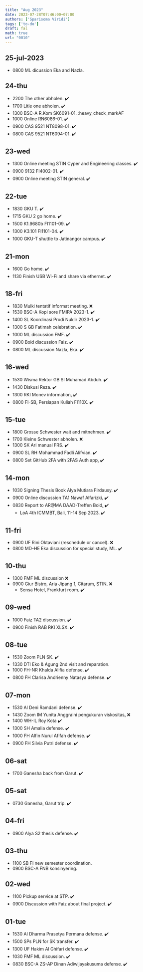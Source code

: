 ```yaml
---
title: "Aug 2023"
date: 2023-07-28T07:46:00+07:00
authors: ['Sparisoma Viridi']
tags: ['to-do']
draft: fal
math: true
url: "0010"
---
```



## 25-jul-2023
+ 0800 ML dicussion Eka and Nazla.


## 24-thu
+ 2200 The other abholen. :heavy_check_mark:
+ 1700 Litle one abholen. :heavy_check_mark:
+ 1300 BSC-A R.Kom SK6091-01. :heavy_check_markAF
+ 1000 Online RN6086-01. :heavy_check_mark:
+ 0900 CAS 9521 NT8098-01. :heavy_check_mark:
+ 0800 CAS 9521 NT6094-01. :heavy_check_mark:


## 23-wed
+ 1300 Online meeting STIN Cyper and Engineering classes. :heavy_check_mark:
+ 0900 9132 FI4002-01. :heavy_check_mark:
+ 0900 Online meeting STIN general. :heavy_check_mark:

## 22-tue
+ 1830 GKU T. :heavy_check_mark:
+ 1715 GKU 2 go home. :heavy_check_mark:
+ 1500 K1.9680b FI1101-09. :heavy_check_mark:
+ 1300 K3.101 FI1101-04. :heavy_check_mark:
+ 1000 GKU-T shuttle to Jatinangor campus. :heavy_check_mark:

## 21-mon
+ 1600 Go home. :heavy_check_mark:
+ 1130 Finish USB Wi-Fi and share via ethernet. :heavy_check_mark:


## 18-fri
+ 1830 Mulki tentatif informat meeting. :x:
+ 1530 BSC-A Kopi sore FMIPA 2023-1. :heavy_check_mark:
+ 1400 SL Koordinasi Prodi Nuklir 2023-1. :heavy_check_mark:
+ 1300 S GB Fatimah celebration. :heavy_check_mark:
+ 1000 ML discussion FMF. :heavy_check_mark:
+ 0900 Boid discussion Faiz. :heavy_check_mark:
+ 0800 ML discussion Nazla, Eka. :heavy_check_mark:


## 16-wed
+ 1530 Wisma Rektor GB SI Muhamad Abduh. :heavy_check_mark:
+ 1430 Diskusi Reza. :heavy_check_mark:
+ 1300 RKI Monev information[.](https://its.id/SosialisasiSIMRKI) :heavy_check_mark:
+ 0800 FI-SB, Persiapan Kuliah FI110X. :heavy_check_mark:


## 15-tue
+ 1800 Grosse Schwester wait and mitnehmen. :heavy_check_mark:
+ 1700 Kleine Schwester abholen. :x:
+ 1300 SK Ari manual FRS. :heavy_check_mark:
+ 0900 SL RH Mohammad Fadli Alifvian. :heavy_check_mark:
+ 0800 Set GitHub 2FA with 2FAS Auth app[.](https://play.google.com/store/apps/details?id=com.twofasapp&pli=1) :heavy_check_mark:


## 14-mon
+ 1030 Signing Thesis Book Alya Mutiara Firdausy. :heavy_check_mark:
+ 0900 Online discussion TA1 Nawaf Alfarizki[.](https://meet.google.com/dzf-fqws-frd) :heavy_check_mark:
+ 0830 Report to AR@MA DAAD-Treffen Boid[.](https://osf.io/z3qtd/) :heavy_check_mark:
  + LoA 4th ICMMBT, Bali, 11-14 Sep 2023. :heavy_check_mark:


## 11-fri
+ 0900 UF Rini Oktaviani (reschedule or cancel). :x:
+ 0800 MD-HE Eka discussion for special study, ML. :heavy_check_mark:


## 10-thu
+ 1300 FMF ML discussion :x:
+ 0900 Giur Bistro, Aria Jipang 1, Citarum, STIN[.](https://goo.gl/maps/9FzSD9vTxm2xAdpr8) :x:
  + Sensa Hotel, Frankfurt room[.](https://goo.gl/maps/MtJChvd5yvYLtjWZ8)  :heavy_check_mark:


## 09-wed
+ 1000 Faiz TA2 discussion. :heavy_check_mark:
+ 0900 Finish RAB RKI XLSX. :heavy_check_mark:


## 08-tue
+ 1530 Zoom PLN SK. :heavy_check_mark:
+ 1330 DTI Eko & Agung 2nd visit and reparation.
+ 1000 FH-NR Khalda Alifia defense. :heavy_check_mark:
+ 0800 FH Clarisa Andrienny Natasya defense. :heavy_check_mark:


## 07-mon
+ 1530 AI Deni Ramdani defense. :heavy_check_mark:
+ 1430 Zoom IM Yunita Anggraini pengukuran viskositas[.](https://itb-ac-id.zoom.us/j/96553048602) :x:
+ 1400 WH-IL Roy Kota :heavy_check_mark:
+ 1300 SH Amalia defense. :heavy_check_mark:
+ 1000 FH Alfin Nurul Afifah defense. :heavy_check_mark:
+ 0900 FH Silvia Putri defense. :heavy_check_mark:


## 06-sat
+ 1700 Ganesha back from Garut. :heavy_check_mark:

## 05-sat
+ 0730 Ganesha, Garut trip. :heavy_check_mark:


## 04-fri
+ 0900 Alya S2 thesis defense. :heavy_check_mark:


## 03-thu
+ 1100 SB FI new semester coordination.
+ 0900 BSC-A FNB konsinyering.


## 02-wed
+ 1100 Pickup service at STP. :heavy_check_mark:
+ 0900 Discussion with Faiz about final project. :heavy_check_mark:


## 01-tue
+ 1530 AI Dharma Prasetya Permana defense. :heavy_check_mark:
+ 1500 SPs PLN for SK transfer. :heavy_check_mark:
+ 1300 UF Hakim Al Ghifari defense. :heavy_check_mark:
+ 1030 FMF ML discussion. :heavy_check_mark:
+ 0830 BSC-A ZS-AP Dinan Adiwijayakusuma defense. :heavy_check_mark:
